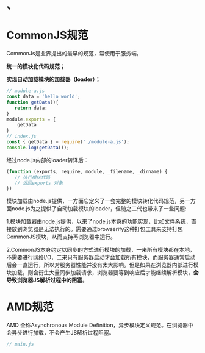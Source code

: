 # 、

# CommonJS规范

CommonJs是业界提出的最早的规范，常使用于服务端。

**统一的模块化代码规范；**

**实现自动加载模块的加载器（loader）；**

```js
// module-a.js
const data = 'hello world';
function getData(){
   return data;
}
module.exports = {
    getData
}
// index.js
const { getData } = require('./module-a.js');
console.log(getData());
```

经过node.js内部的loader转译后：

```js
(function (exports, require, module, _filename, _dirname) {
   // 执行模块代码
   // 返回exports 对象
})
```

模块加载由node.js提供，一方面它定义了一套完整的模块转化代码规范，另一方面node.js为之提供了自动加载模块的loader，但随之二代也带来了一些问题:

1.模块加载器由node.js提供，以来了node.js本身的功能实现，比如文件系统，直接放到浏览器是无法执行的。需要通过browserify这种打包工具来支持打包CommonJS模块，从而支持再浏览器中运行。

2.CommonJS本身约定以同步的方式进行模块的加载，一来所有模块都在本地，不需要进行网络I/O，二来只有服务器启动才会加载所有模块，而服务器通常启动后会一直运行，所以对服务器性能并没有太大影响。但是如果在浏览器内部进行模块加载，则会衍生大量同步加载请求，浏览器要等到响应后才能继续解析模块，**会导致浏览器JS解析过程中的阻塞**。

# AMD规范

AMD 全称Asynchronous Module Definition，异步模块定义规范。在浏览器中会异步进行加载，不会产生JS解析过程阻塞。

```js
// main.js

```

